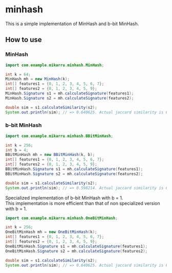 # minhash

This is a simple implementation of MinHash and b-bit MinHash.

## How to use

### MinHash

```java
import com.example.mikarru.minhash.MinHash;

int k = 64;
MinHash mh = new MinHash(k);
int[] features1 = {0, 1, 2, 3, 4, 5, 6, 7};
int[] features2 = {0, 1, 2, 3, 4, 5, 9};
MinHash.Signature s1 = mh.calculateSignature(features1);
MinHash.Signature s2 = mh.calculateSignature(features2);

double sim = s1.calculateSimilarity(s2);
System.out.println(sim); // => 0.640625. Actual jaccard similarity is 6/9 = 0.66666...
```

### b-bit MinHash

```java
import com.example.mikarru.minhash.BBitMinHash;

int k = 256;
int b = 4;
BBitMinHash mh = new BBitMinHash(k, b);
int[] features1 = {0, 1, 2, 3, 4, 5, 6, 7};
int[] features2 = {0, 1, 2, 3, 4, 5, 9};
BBitMinHash.Signature s1 = mh.calculateSignature(features1);
BBitMinHash.Signature s2 = mh.calculateSignature(features2);

double sim = s1.calculateSimilarity(s2);
System.out.println(sim); // => 0.598214. Actual jaccard similarity is 6/9 = 0.66666...
```

Specialized implementation of b-bit MinHash with b = 1.  
This implementation is more efficient than that of non specialized version with b = 1.

```java
import com.example.mikarru.minhash.OneBitMinHash;

int k = 256;
OneBitMinHash mh = new OneBitMinHash(k);
int[] features1 = {0, 1, 2, 3, 4, 5, 6, 7};
int[] features2 = {0, 1, 2, 3, 4, 5, 9};
OneBitMinHash.Signature s1 = mh.calculateSignature(features1);
OneBitMinHash.Signature s2 = mh.calculateSignature(features2);

double sim = s1.calculateSimilarity(s2);
System.out.println(sim); // => 0.640625. Actual jaccard similarity is 6/9 = 0.66666...
```

###
